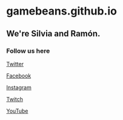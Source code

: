 # gamebeans.github.io

## We're Silvia and Ramón.

### Follow us here

<p>
<a class="buttons" href="https://twitter.com/gamebeans" target="_blank" title="Twitter">
   Twitter
</a>
  </p>
  <p>
<a class="buttons" href="https://facebook.com/gamebeans" target="_blank" title="Facebook">
   Facebook
</a>
  </p>
  <p>
<a class="buttons" href="https://www.instagram.com/gamebeans" target="_blank" title="Instagram">
    Instagram
</a>
  </p>
  <p>
<a class="buttons" href="http://twitch.tv/gamebeanspod" target="_blank" title="Twitch">
   Twitch
</a>
  </p>
  <p>
<a class="buttons" href="https://www.youtube.com/channel/UCAL--lYaZUD6tIdxVxK17bw" target="_blank" title="YouTube">
   YouTube
</a>
  </p>
